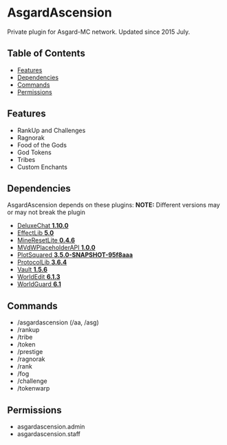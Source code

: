 # AsgardAscension
Private plugin for Asgard-MC network. Updated since 2015 July.

## Table of Contents
* [Features](#features)
* [Dependencies](#dependencies)
* [Commands](#dependencies)
* [Permissions](#permissions)

## Features
* RankUp and Challenges
* Ragnorak
* Food of the Gods
* God Tokens
* Tribes
* Custom Enchants

## Dependencies
AsgardAscension depends on these plugins:
**NOTE:** Different versions may or may not break the plugin

* [DeluxeChat **1.10.0**](https://www.spigotmc.org/resources/deluxechat.1277/)
* [EffectLib **5.0**](https://dev.bukkit.org/projects/effectlib)
* [MineResetLite **0.4.6**](https://www.spigotmc.org/resources/mineresetlite.5773/)
* [MVdWPlaceholderAPI **1.0.0**](https://www.spigotmc.org/resources/mvdwplaceholderapi.11182/)
* [PlotSquared **3.5.0-SNAPSHOT-95f8aaa**](https://www.spigotmc.org/resources/plotsquared.1177/)
* [ProtocolLib **3.6.4**](https://www.spigotmc.org/resources/protocollib.1997/)
* [Vault **1.5.6**](https://dev.bukkit.org/projects/vault)
* [WorldEdit **6.1.3**](https://dev.bukkit.org/projects/worldedit)
* [WorldGuard **6.1**](https://dev.bukkit.org/projects/worldguard)

## Commands

* /asgardascension (/aa, /asg)
* /rankup
* /tribe
* /token
* /prestige
* /ragnorak
* /rank
* /fog
* /challenge
* /tokenwarp

## Permissions
* asgardascension.admin
* asgardascension.staff
